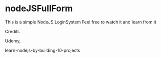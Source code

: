 # nodeJSFullForm
This is a simple NodeJS LoginSystem 
Feel free to watch it and learn from it

Credits

Udemy,

learn-nodejs-by-building-10-projects
